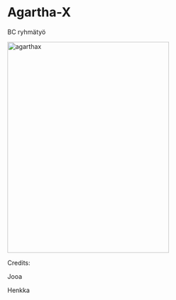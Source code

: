 # Agartha-X

BC ryhmätyö

<img width="364" height="477" alt="agarthax" src="https://github.com/user-attachments/assets/f82e6c1d-4863-4137-bdc1-613e29c6c472" />

Credits:

Jooa

Henkka
